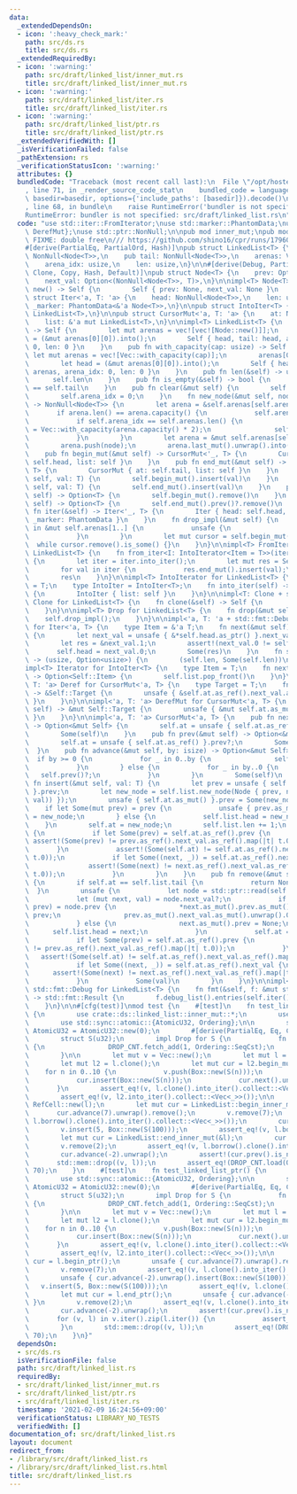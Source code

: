 ```yaml
---
data:
  _extendedDependsOn:
  - icon: ':heavy_check_mark:'
    path: src/ds.rs
    title: src/ds.rs
  _extendedRequiredBy:
  - icon: ':warning:'
    path: src/draft/linked_list/inner_mut.rs
    title: src/draft/linked_list/inner_mut.rs
  - icon: ':warning:'
    path: src/draft/linked_list/iter.rs
    title: src/draft/linked_list/iter.rs
  - icon: ':warning:'
    path: src/draft/linked_list/ptr.rs
    title: src/draft/linked_list/ptr.rs
  _extendedVerifiedWith: []
  _isVerificationFailed: false
  _pathExtension: rs
  _verificationStatusIcon: ':warning:'
  attributes: {}
  bundledCode: "Traceback (most recent call last):\n  File \"/opt/hostedtoolcache/Python/3.9.2/x64/lib/python3.9/site-packages/onlinejudge_verify/documentation/build.py\"\
    , line 71, in _render_source_code_stat\n    bundled_code = language.bundle(stat.path,\
    \ basedir=basedir, options={'include_paths': [basedir]}).decode()\n  File \"/opt/hostedtoolcache/Python/3.9.2/x64/lib/python3.9/site-packages/onlinejudge_verify/languages/user_defined.py\"\
    , line 68, in bundle\n    raise RuntimeError('bundler is not specified: {}'.format(path.as_posix()))\n\
    RuntimeError: bundler is not specified: src/draft/linked_list.rs\n"
  code: "use std::iter::FromIterator;\nuse std::marker::PhantomData;\nuse std::ops::{Deref,\
    \ DerefMut};\nuse std::ptr::NonNull;\n\npub mod inner_mut;\npub mod ptr;\n\n///\
    \ FIXME: double free\n/// https://github.com/shino16/cpr/runs/1796088138?check_suite_focus=true#step:8:64\n\
    #[derive(PartialEq, PartialOrd, Hash)]\npub struct LinkedList<T> {\n    pub head:\
    \ NonNull<Node<T>>,\n    pub tail: NonNull<Node<T>>,\n    arenas: Vec<Vec<Node<T>>>,\n\
    \    arena_idx: usize,\n    len: usize,\n}\n\n#[derive(Debug, PartialEq, PartialOrd,\
    \ Clone, Copy, Hash, Default)]\npub struct Node<T> {\n    prev: Option<NonNull<Node<T>>>,\n\
    \    next_val: Option<(NonNull<Node<T>>, T)>,\n}\n\nimpl<T> Node<T> {\n    fn\
    \ new() -> Self {\n        Self { prev: None, next_val: None }\n    }\n}\n\npub\
    \ struct Iter<'a, T: 'a> {\n    head: NonNull<Node<T>>,\n    len: usize,\n   \
    \ _marker: PhantomData<&'a Node<T>>,\n}\n\npub struct IntoIter<T> {\n    list:\
    \ LinkedList<T>,\n}\n\npub struct CursorMut<'a, T: 'a> {\n    at: NonNull<Node<T>>,\n\
    \    list: &'a mut LinkedList<T>,\n}\n\nimpl<T> LinkedList<T> {\n    pub fn new()\
    \ -> Self {\n        let mut arenas = vec![vec![Node::new()]];\n        let head\
    \ = (&mut arenas[0][0]).into();\n        Self { head, tail: head, arenas, arena_idx:\
    \ 0, len: 0 }\n    }\n    pub fn with_capacity(cap: usize) -> Self {\n       \
    \ let mut arenas = vec![Vec::with_capacity(cap)];\n        arenas[0].push(Node::new());\n\
    \        let head = (&mut arenas[0][0]).into();\n        Self { head, tail: head,\
    \ arenas, arena_idx: 0, len: 0 }\n    }\n    pub fn len(&self) -> usize {\n  \
    \      self.len\n    }\n    pub fn is_empty(&self) -> bool {\n        self.head\
    \ == self.tail\n    }\n    pub fn clear(&mut self) {\n        self.drop_impl();\n\
    \        self.arena_idx = 0;\n    }\n    fn new_node(&mut self, node: Node<T>)\
    \ -> NonNull<Node<T>> {\n        let arena = &self.arenas[self.arena_idx];\n \
    \       if arena.len() == arena.capacity() {\n            self.arena_idx += 1;\n\
    \            if self.arena_idx == self.arenas.len() {\n                let new_arena\
    \ = Vec::with_capacity(arena.capacity() * 2);\n                self.arenas.push(new_arena);\n\
    \            }\n        }\n        let arena = &mut self.arenas[self.arena_idx];\n\
    \        arena.push(node);\n        arena.last_mut().unwrap().into()\n    }\n\
    \    pub fn begin_mut(&mut self) -> CursorMut<'_, T> {\n        CursorMut { at:\
    \ self.head, list: self }\n    }\n    pub fn end_mut(&mut self) -> CursorMut<'_,\
    \ T> {\n        CursorMut { at: self.tail, list: self }\n    }\n    pub fn push_front(&mut\
    \ self, val: T) {\n        self.begin_mut().insert(val)\n    }\n    pub fn push_back(&mut\
    \ self, val: T) {\n        self.end_mut().insert(val)\n    }\n    pub fn pop_front(&mut\
    \ self) -> Option<T> {\n        self.begin_mut().remove()\n    }\n    pub fn pop_back(&mut\
    \ self) -> Option<T> {\n        self.end_mut().prev()?.remove()\n    }\n    pub\
    \ fn iter(&self) -> Iter<'_, T> {\n        Iter { head: self.head, len: self.len,\
    \ _marker: PhantomData }\n    }\n    fn drop_impl(&mut self) {\n        for v\
    \ in &mut self.arenas[1..] {\n            unsafe {\n                v.set_len(0);\n\
    \            }\n        }\n        let mut cursor = self.begin_mut();\n      \
    \  while cursor.remove().is_some() {}\n    }\n}\n\nimpl<T> FromIterator<T> for\
    \ LinkedList<T> {\n    fn from_iter<I: IntoIterator<Item = T>>(iter: I) -> Self\
    \ {\n        let iter = iter.into_iter();\n        let mut res = Self::with_capacity(iter.size_hint().0);\n\
    \        for val in iter {\n            res.end_mut().insert(val);\n        }\n\
    \        res\n    }\n}\n\nimpl<T> IntoIterator for LinkedList<T> {\n    type Item\
    \ = T;\n    type IntoIter = IntoIter<T>;\n    fn into_iter(self) -> Self::IntoIter\
    \ {\n        IntoIter { list: self }\n    }\n}\n\nimpl<T: Clone + std::fmt::Debug>\
    \ Clone for LinkedList<T> {\n    fn clone(&self) -> Self {\n        self.iter().cloned().collect()\n\
    \    }\n}\n\nimpl<T> Drop for LinkedList<T> {\n    fn drop(&mut self) {\n    \
    \    self.drop_impl();\n    }\n}\n\nimpl<'a, T: 'a + std::fmt::Debug> Iterator\
    \ for Iter<'a, T> {\n    type Item = &'a T;\n    fn next(&mut self) -> Option<Self::Item>\
    \ {\n        let next_val = unsafe { &*self.head.as_ptr() }.next_val.as_ref()?;\n\
    \        let res = &next_val.1;\n        assert!(next_val.0 != self.head);\n \
    \       self.head = next_val.0;\n        Some(res)\n    }\n    fn size_hint(&self)\
    \ -> (usize, Option<usize>) {\n        (self.len, Some(self.len))\n    }\n}\n\n\
    impl<T> Iterator for IntoIter<T> {\n    type Item = T;\n    fn next(&mut self)\
    \ -> Option<Self::Item> {\n        self.list.pop_front()\n    }\n}\n\nimpl<'a,\
    \ T: 'a> Deref for CursorMut<'a, T> {\n    type Target = T;\n    fn deref(&self)\
    \ -> &Self::Target {\n        unsafe { &self.at.as_ref().next_val.as_ref().unwrap().1\
    \ }\n    }\n}\n\nimpl<'a, T: 'a> DerefMut for CursorMut<'a, T> {\n    fn deref_mut(&mut\
    \ self) -> &mut Self::Target {\n        unsafe { &mut self.at.as_mut().next_val.as_mut().unwrap().1\
    \ }\n    }\n}\n\nimpl<'a, T: 'a> CursorMut<'a, T> {\n    pub fn next(&mut self)\
    \ -> Option<&mut Self> {\n        self.at = unsafe { self.at.as_ref() }.next_val.as_ref()?.0;\n\
    \        Some(self)\n    }\n    pub fn prev(&mut self) -> Option<&mut Self> {\n\
    \        self.at = unsafe { self.at.as_ref() }.prev?;\n        Some(self)\n  \
    \  }\n    pub fn advance(&mut self, by: isize) -> Option<&mut Self> {\n      \
    \  if by >= 0 {\n            for _ in 0..by {\n                self.next()?;\n\
    \            }\n        } else {\n            for _ in by..0 {\n             \
    \   self.prev()?;\n            }\n        }\n        Some(self)\n    }\n    pub\
    \ fn insert(&mut self, val: T) {\n        let prev = unsafe { self.at.as_ref()\
    \ }.prev;\n        let new_node = self.list.new_node(Node { prev, next_val: Some((self.at,\
    \ val)) });\n        unsafe { self.at.as_mut() }.prev = Some(new_node);\n    \
    \    if let Some(mut prev) = prev {\n            unsafe { prev.as_mut() }.next_val.as_mut().unwrap().0\
    \ = new_node;\n        } else {\n            self.list.head = new_node;\n    \
    \    }\n        self.at = new_node;\n        self.list.len += 1;\n        unsafe\
    \ {\n            if let Some(prev) = self.at.as_ref().prev {\n               \
    \ assert!(Some(prev) != prev.as_ref().next_val.as_ref().map(|t| t.0));\n     \
    \       }\n            assert!(Some(self.at) != self.at.as_ref().next_val.as_ref().map(|t|\
    \ t.0));\n            if let Some((next, _)) = self.at.as_ref().next_val {\n \
    \               assert!(Some(next) != next.as_ref().next_val.as_ref().map(|t|\
    \ t.0));\n            }\n        }\n    }\n    pub fn remove(&mut self) -> Option<T>\
    \ {\n        if self.at == self.list.tail {\n            return None;\n      \
    \  }\n        unsafe {\n            let node = std::ptr::read(self.at.as_ptr());\n\
    \            let (mut next, val) = node.next_val?;\n            if let Some(mut\
    \ prev) = node.prev {\n                *next.as_mut().prev.as_mut().unwrap() =\
    \ prev;\n                prev.as_mut().next_val.as_mut().unwrap().0 = next;\n\
    \            } else {\n                next.as_mut().prev = None;\n          \
    \      self.list.head = next;\n            }\n            self.at = next;\n\n\
    \            if let Some(prev) = self.at.as_ref().prev {\n                assert!(Some(prev)\
    \ != prev.as_ref().next_val.as_ref().map(|t| t.0));\n            }\n         \
    \   assert!(Some(self.at) != self.at.as_ref().next_val.as_ref().map(|t| t.0));\n\
    \            if let Some((next, _)) = self.at.as_ref().next_val {\n          \
    \      assert!(Some(next) != next.as_ref().next_val.as_ref().map(|t| t.0));\n\
    \            }\n            Some(val)\n        }\n    }\n}\n\nimpl<T: std::fmt::Debug>\
    \ std::fmt::Debug for LinkedList<T> {\n    fn fmt(&self, f: &mut std::fmt::Formatter<'_>)\
    \ -> std::fmt::Result {\n        f.debug_list().entries(self.iter()).finish()\n\
    \    }\n}\n\n#[cfg(test)]\nmod test {\n    #[test]\n    fn test_linked_list()\
    \ {\n        use crate::ds::linked_list::inner_mut::*;\n        use std::cell::RefCell;\n\
    \        use std::sync::atomic::{AtomicU32, Ordering};\n\n        static DROP_CNT:\
    \ AtomicU32 = AtomicU32::new(0);\n        #[derive(PartialEq, Eq, Clone, Debug)]\n\
    \        struct S(u32);\n        impl Drop for S {\n            fn drop(&mut self)\
    \ {\n                DROP_CNT.fetch_add(1, Ordering::SeqCst);\n            }\n\
    \        }\n\n        let mut v = Vec::new();\n        let mut l = LinkedList::new();\n\
    \        let mut l2 = l.clone();\n        let mut cur = l2.begin_mut();\n    \
    \    for n in 0..10 {\n            v.push(Box::new(S(n)));\n            l.push_back(Box::new(S(n)));\n\
    \            cur.insert(Box::new(S(n)));\n            cur.next().unwrap();\n \
    \       }\n        assert_eq!(v, l.clone().into_iter().collect::<Vec<_>>());\n\
    \        assert_eq!(v, l2.into_iter().collect::<Vec<_>>());\n\n        let l =\
    \ RefCell::new(l);\n        let mut cur = LinkedList::begin_inner_mut(&l);\n \
    \       cur.advance(7).unwrap().remove();\n        v.remove(7);\n        assert_eq!(v,\
    \ l.borrow().clone().into_iter().collect::<Vec<_>>());\n        cur.advance(-2).unwrap().insert(Box::new(S(100)));\n\
    \        v.insert(5, Box::new(S(100)));\n        assert_eq!(v, l.borrow().clone().into_iter().collect::<Vec<_>>());\n\
    \        let mut cur = LinkedList::end_inner_mut(&l);\n        cur.advance(-8).unwrap().remove();\n\
    \        v.remove(2);\n        assert_eq!(v, l.borrow().clone().into_iter().collect::<Vec<_>>());\n\
    \        cur.advance(-2).unwrap();\n        assert!(cur.prev().is_none());\n \
    \       std::mem::drop((v, l));\n        assert_eq!(DROP_CNT.load(Ordering::SeqCst),\
    \ 70);\n    }\n    #[test]\n    fn test_linked_list_ptr() {\n        use crate::ds::linked_list::ptr::*;\n\
    \        use std::sync::atomic::{AtomicU32, Ordering};\n\n        static DROP_CNT:\
    \ AtomicU32 = AtomicU32::new(0);\n        #[derive(PartialEq, Eq, Clone, Debug)]\n\
    \        struct S(u32);\n        impl Drop for S {\n            fn drop(&mut self)\
    \ {\n                DROP_CNT.fetch_add(1, Ordering::SeqCst);\n            }\n\
    \        }\n\n        let mut v = Vec::new();\n        let mut l = LinkedList::new();\n\
    \        let mut l2 = l.clone();\n        let mut cur = l2.begin_mut();\n    \
    \    for n in 0..10 {\n            v.push(Box::new(S(n)));\n            l.push_back(Box::new(S(n)));\n\
    \            cur.insert(Box::new(S(n)));\n            cur.next().unwrap();\n \
    \       }\n        assert_eq!(v, l.clone().into_iter().collect::<Vec<_>>());\n\
    \        assert_eq!(v, l2.into_iter().collect::<Vec<_>>());\n\n        let mut\
    \ cur = l.begin_ptr();\n        unsafe { cur.advance(7).unwrap().remove(); }\n\
    \        v.remove(7);\n        assert_eq!(v, l.clone().into_iter().collect::<Vec<_>>());\n\
    \        unsafe { cur.advance(-2).unwrap().insert(Box::new(S(100))); }\n     \
    \   v.insert(5, Box::new(S(100)));\n        assert_eq!(v, l.clone().into_iter().collect::<Vec<_>>());\n\
    \        let mut cur = l.end_ptr();\n        unsafe { cur.advance(-8).unwrap().remove();\
    \ }\n        v.remove(2);\n        assert_eq!(v, l.clone().into_iter().collect::<Vec<_>>());\n\
    \        cur.advance(-2).unwrap();\n        assert!(cur.prev().is_none());\n \
    \       for (v, l) in v.iter().zip(l.iter()) {\n            assert_eq!(v, l);\n\
    \        }\n        std::mem::drop((v, l));\n        assert_eq!(DROP_CNT.load(Ordering::SeqCst),\
    \ 70);\n    }\n}"
  dependsOn:
  - src/ds.rs
  isVerificationFile: false
  path: src/draft/linked_list.rs
  requiredBy:
  - src/draft/linked_list/inner_mut.rs
  - src/draft/linked_list/ptr.rs
  - src/draft/linked_list/iter.rs
  timestamp: '2021-02-09 16:24:56+09:00'
  verificationStatus: LIBRARY_NO_TESTS
  verifiedWith: []
documentation_of: src/draft/linked_list.rs
layout: document
redirect_from:
- /library/src/draft/linked_list.rs
- /library/src/draft/linked_list.rs.html
title: src/draft/linked_list.rs
---
```

